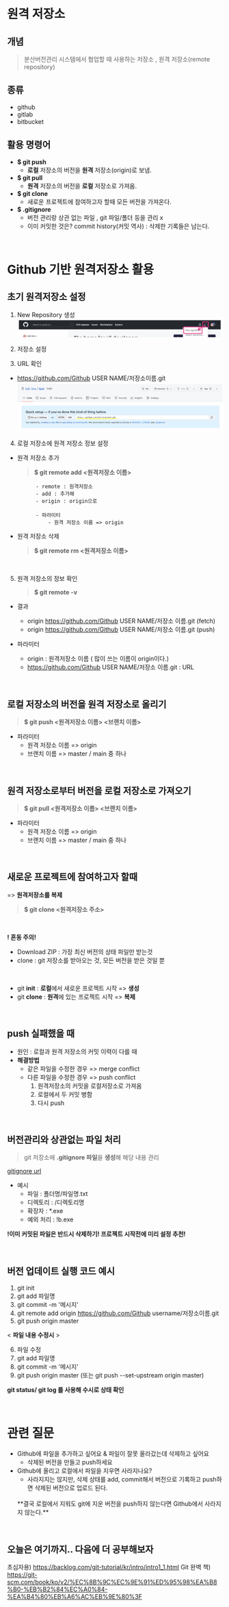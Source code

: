 # **원격 저장소**
## 개념
> 분산버전관리 시스템에서 협업할 때 사용하는 저장소 , 원격 저장소(remote repository)

## 종류
- github
- gitlab
- bitbucket

## 활용 명령어
- **$ git push**
    - **로컬** 저장소의 버전을 **원격** 저장소(origin)로 보냄.
- **$ git pull**
    - **원격** 저장소의 버전을 **로컬** 저장소로 가져옴.
- **$ git clone**
    - 새로운 프로젝트에 참여하고자 할때 모든 버전을 가져온다. 
- **$ .gitignore**
    - 버전 관리랑 상관 없는 파일 , git  파일/폴더 등을 관리 x
    - 이미 커밋한 것은?  commit history(커밋 역사) : 삭제한 기록들은 남는다.

<br/>

# **Github 기반 원격저장소 활용**
## **초기 원격저장소 설정**
1. New Repository 생성
    ![2](2.png)

2. 저장소 설정

3. URL 확인 
- https://github.com/Github USER NAME/저장소이름.git
![3](3.png)

4. 로컬 저장소에 원격 저장소 정보 설정 
- 원격 저장소 추가
    > **$ git remote add <원격저장소 이름> <URL>**

            - remote : 원격저장소
            - add : 추가해
            - origin : origin으로

            - 파라미터
                - 원격 저장소 이름 => origin

- 원격 저장소 삭제
    > **$ git remote rm <원격저장소 이름>**

<br/>

5. 원격 저장소의 정보 확인 
    > **$ git remote -v**

- 결과
    - origin https://github.com/Github USER NAME/저장소 이름.git (fetch)
    - origin https://github.com/Github USER NAME/저장소 이름.git (push)

 - 파라미터
    - origin : 원격저장소 이름 ( 많이 쓰는 이름이 origin이다.)
    - https://github.com/Github USER NAME/저장소 이름.git  : URL

<br/>

## **로컬 저장소의 버전을 원격 저장소로 올리기**
> **$ git push <원격저장소 이름> <브랜치 이름>**

- 파라미터
    - 원격 저장소 이름 => origin
    - 브랜치 이름 => master / main 중 하나

<br/>

## **원격 저장소로부터 버전을 로컬 저장소로 가져오기**
>**$ git pull <원격저장소 이름> <브랜치 이름>**

- 파라미터
    - 원격 저장소 이름 => origin
    - 브랜치 이름 => master / main 중 하나

<br/>

## **새로운 프로젝트에 참여하고자 할때** 
=> **원격저장소를 복제** 
> **$ git clone <원격저장소 주소>**
<br/>

**! 혼동 주의!**
- Download ZIP : 가장 최신 버전의 상태 파일만 받는것
-  clone : git 저장소를 받아오는 것, 모든 버전을 받은 것일 뿐

<br/>

- git **init** : **로컬**에서 새로운 프로젝트 시작 => **생성**
- git **clone** : **원격**에 있는 프로젝트 시작 => **복제**

<br/>

## **push 실패했을 때** 
- 원인 : 로컬과 원격 저장소의 커밋 이력이 다를 때 
- **해결방법**
    - 같은 파일을 수정한 경우 => merge conflict
    - 다른 파일을 수정한 경우 => push conflict
        1. 원격저장소의 커밋을 로컬저장소로 가져옴
        2. 로컬에서 두 커밋 병함
        3. 다시 push

<br/>

## **버전관리와 상관없는 파일 처리** 
> git 저장소에 **.gitignore 파일**을 **생성**해 해당 내용 관리

[gitignore url](https://www.google.com/url?q=https://github.com/github/gitignore&sa=D&source=apps-viewer-frontend&ust=1672300144077291&usg=AOvVaw0Mq_dKVz0Ya98UzEEzZOAs&hl=ko)

- 예시
    - 파일 : 폴더명/파일명.txt
    - 디렉토리 : /디렉토리명
    - 확장자 : *.exe
    - 예외 처리 : !b.exe

 **!이미 커밋된 파일은 반드시 삭제하기! 프로젝트 시작전에 미리 설정 추천!**

<br/>

## **버전 업데이트 실행 코드 예시**
1. git init
2. git add 파일명
3. git commit -m '메시지'
4. git remote add origin https://github.com/Github username/저장소이름.git 
5. git push origin master

< **파일 내용 수정시** >

6. 파일 수정
7. git add 파일명
8. git commit -m '메시지' 
9. git push origin master (또는 git push --set-upstream origin master)

**git status/ git log 를 사용해 수시로 상태 확인**

<br/>

# 관련 질문
- Github에 파일을 추가하고 싶어요 & 파일이 잘못 올라갔는데 삭제하고 싶어요 
    - 삭제된 버전을 만들고 push하세요
- Github에 올리고 로컬에서 파일을 지우면 사라지나요? 
    -  사라지지는 않지만, 삭제 상태를 add, commit해서 버전으로 기록하고 push하면 삭제된 버전으로 업로드 된다. 
    <br/>
    **결국 로컬에서 지워도 git에 지운 버전을 push하지 않는다면 Github에서 사라지지 않는다.**

<br/>

## 오늘은 여기까지.. 다음에 더 공부해보자
초심자용) https://backlog.com/git-tutorial/kr/intro/intro1_1.html
Git 완벽 책) https://git-scm.com/book/ko/v2/%EC%8B%9C%EC%9E%91%ED%95%98%EA%B8%B0-%EB%B2%84%EC%A0%84-%EA%B4%80%EB%A6%AC%EB%9E%80%3F
